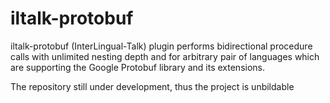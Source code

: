 # iltalk-protobuf
iltalk-protobuf (InterLingual-Talk) plugin performs bidirectional procedure calls with unlimited nesting depth and for arbitrary pair of languages which are supporting the Google Protobuf library and its extensions.

The repository still under development, thus the project is unbildable
